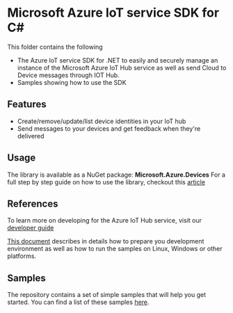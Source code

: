 # Microsoft Azure IoT service SDK for C\# #

This folder contains the following 
* The Azure IoT service SDK for .NET to easily and securely manage an instance of the Microsoft Azure IoT Hub service as well as send Cloud to Device messages through IOT Hub.
* Samples showing how to use the SDK

## Features

* Create/remove/update/list device identities in your IoT hub
* Send messages to your devices and get feedback when they're delivered
<!-- 
    * Implements CRUD operations on Azure IoT Hub device registry
    * Interact with a Device Twins from a back-end application
    * Invoke a Cloud to Device direct Method 
    * Implements sending a Cloud to Device message -->

## Usage

The library is available as a NuGet package: **Microsoft.Azure.Devices**
For a full step by step guide on how to use the library, checkout this [article](https://azure.microsoft.com/en-us/documentation/articles/iot-hub-csharp-csharp-getstarted/)

## References

To learn more on developing for the Azure IoT Hub service, visit our [developer guide](https://azure.microsoft.com/en-us/documentation/articles/iot-hub-devguide/)

[This document][devbox-setup] describes in details how to prepare you development environment as well as how to run the samples on Linux, Windows or other platforms.

## Samples

The repository contains a set of simple samples that will help you get started.
You can find a list of these samples [here][samples]. 

[devbox-setup]: ../../doc/devbox_setup.md
[samples]: ./samples/

